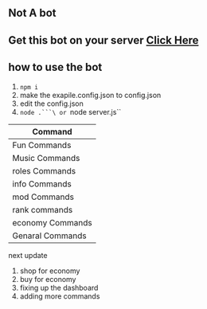 ## Not A bot
## Get this bot on your server [Click Here](https://discord.com/oauth2/authorize?client_id=735698663027900470&scope=bot&permissions=8)


## how to use the bot 
1. ``npm i``
2.  make the exapile.config.json to config.json 
3. edit the config.json
4. ``node .```\ or ``node server.js``

|      Command      |  
|-------------------|
|  Fun Commands     |
|  Music Commands   |          
|  roles Commands   |          
|  info Commands    |
|  mod Commands     | 
|  rank commands    |
| economy Commands  |         
| Genaral Commands  |                       

next update 
1. shop for economy
2. buy for economy
3. fixing up the dashboard 
4. adding more commands 
                                                   
